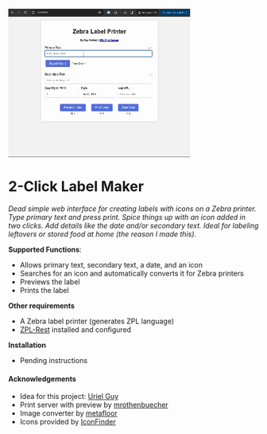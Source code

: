![Overview diagram](documentation/images/labelMakerScreenRecording.gif)

# 2-Click Label Maker

*Dead simple web interface for creating labels with icons on a Zebra printer. Type primary text and press print. Spice things up with an icon added in two clicks. Add details like the date and/or secondary text. Ideal for labeling leftovers or stored food at home (the reason I made this).*

**Supported Functions**:
- Allows primary text, secondary text, a date, and an icon
- Searches for an icon and automatically converts it for Zebra printers
- Previews the label 
- Prints the label 

**Other requirements**
-  A Zebra label printer (generates ZPL language)
-  [ZPL-Rest](https://github.com/mrothenbuecher/zpl-rest) installed and configured

**Installation**
-  Pending instructions

#### Acknowledgements

- Idea for this project: [Uriel Guy](https://github.com/UrielGuy)
- Print server with preview by [mrothenbuecher](https://github.com/mrothenbuecher)
- Image converter by [metafloor](https://github.com/metafloor/zpl-image)
- Icons provided by [IconFinder](https://www.iconfinder.com/)
